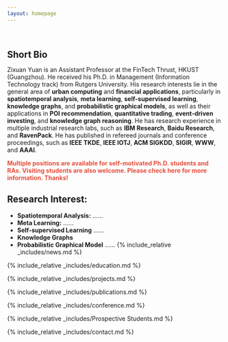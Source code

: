 ```yaml
---
layout: homepage
---
```


<h1 id="about-me"></h1>

<h2 style="margin: 60px 0px 10px;">Short Bio</h2>

Zixuan Yuan is an Assistant Professor at the FinTech Thrust, HKUST (Guangzhou). He received his Ph.D. in Management (Information Technology track) from Rutgers University. His research interests lie in the general area of **urban computing** and **financial applications**, particularly in **spatiotemporal analysis**, **meta learning**, **self-supervised learning**, **knowledge graphs**, and **probabilistic graphical models**, as well as their applications in **POI recommendation**, **quantitative trading**, **event-driven investing**, and **knowledge graph reasoning**. He has research experience in multiple industrial research labs, such as **IBM Research**, **Baidu Research**, and **RavenPack**. He has published in refereed journals and conference proceedings, such as **IEEE TKDE**, **IEEE IOTJ**, **ACM SIGKDD**, **SIGIR**, **WWW**, and **AAAI**.

**<span style="color:#e74d3c">Multiple positions are available for self-motivated Ph.D. students and RAs. Visiting students are also welcome. Please check here for more information. Thanks!</span>**

## Research Interest:

- **Spatiotemporal Analysis:** ……
- **Meta Learning:** ……
- **Self-supervised Learning** ……
- **Knowledge Graphs**
- **Probabilistic Graphical Model** ……
  {% include_relative _includes/news.md %}

{% include_relative _includes/education.md %}

{% include_relative _includes/projects.md %}

{% include_relative _includes/publications.md %}

{% include_relative _includes/conference.md %}

{% include_relative _includes/Prospective Students.md %}

{% include_relative _includes/contact.md %}
